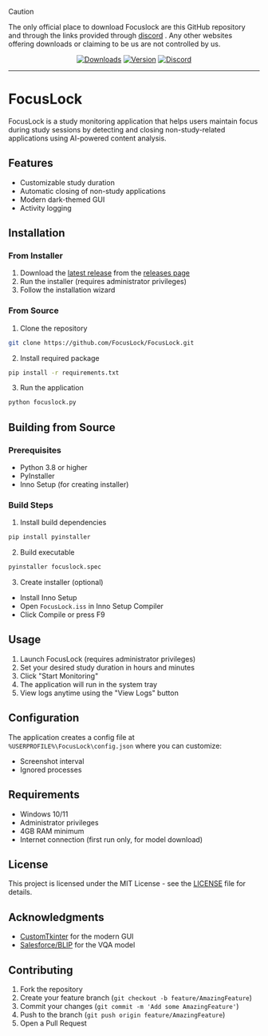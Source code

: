 > [!CAUTION]
> The only official place to download Focuslock are this GitHub repository and through the links provided through [discord](https://discord.gg/n5ydyJtJst) . Any other websites offering downloads or claiming to be us are not controlled by us.

<div align="center">

[![Downloads][shield-repo-releases]][repo-releases]
[![Version][shield-repo-latest]][repo-latest]
[![Discord][shield-discord-server]][discord-invite]

</div>

----

# FocusLock

FocusLock is a study monitoring application that helps users maintain focus during study sessions by detecting and closing non-study-related applications using AI-powered content analysis.

## Features
- Customizable study duration
- Automatic closing of non-study applications
- Modern dark-themed GUI
- Activity logging

## Installation

### From Installer
1. Download the [latest release](https://github.com/FocusLock/FocusLock/releases/latest) from the [releases page](https://github.com/FocusLock/FocusLock/releases)
2. Run the installer (requires administrator privileges)
3. Follow the installation wizard

### From Source
1. Clone the repository
```bash
git clone https://github.com/FocusLock/FocusLock.git
```
2. Install required package
```bash
pip install -r requirements.txt
```
3. Run the application
```bash
python focuslock.py
```
## Building from Source

### Prerequisites
- Python 3.8 or higher
- PyInstaller
- Inno Setup (for creating installer)

### Build Steps
1. Install build dependencies
```bash
pip install pyinstaller
```
2. Build executable
```bash
pyinstaller focuslock.spec
```

3. Create installer (optional)
- Install Inno Setup
- Open `FocusLock.iss` in Inno Setup Compiler
- Click Compile or press F9

## Usage

1. Launch FocusLock (requires administrator privileges)
2. Set your desired study duration in hours and minutes
3. Click "Start Monitoring"
4. The application will run in the system tray
5. View logs anytime using the "View Logs" button

## Configuration

The application creates a config file at `%USERPROFILE%\FocusLock\config.json` where you can customize:
- Screenshot interval
- Ignored processes

## Requirements

- Windows 10/11
- Administrator privileges
- 4GB RAM minimum
- Internet connection (first run only, for model download)

## License

This project is licensed under the MIT License - see the [LICENSE](LICENSE) file for details.

## Acknowledgments

- [CustomTkinter](https://github.com/TomSchimansky/CustomTkinter) for the modern GUI
- [Salesforce/BLIP](https://github.com/salesforce/BLIP) for the VQA model

## Contributing

1. Fork the repository
2. Create your feature branch (`git checkout -b feature/AmazingFeature`)
3. Commit your changes (`git commit -m 'Add some AmazingFeature'`)
4. Push to the branch (`git push origin feature/AmazingFeature`)
5. Open a Pull Request

[shield-repo-releases]: https://img.shields.io/github/downloads/focuslock/focuslock/latest/total?color=981bfe
[shield-repo-latest]:   https://img.shields.io/github/v/release/focuslock/focuslock?color=7a39fb

[shield-discord-server]: https://img.shields.io/discord/1335666371199238294?logo=discord&logoColor=white&label=discord&color=4d3dff

[repo-releases]: https://github.com/focuslock/focuslock/releases
[repo-latest]:   https://github.com/focuslock/focuslock/releases/latest

[discord-invite]:  https://discord.gg/n5ydyJtJst
